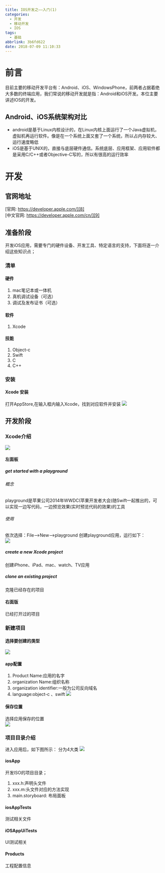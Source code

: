 ```yaml
---
title: IOS开发之——入门(1)
categories:
  - 开发
  - 移动开发
  - IOS
tags:
  - 基础
abbrlink: 3b6fd622
date: 2018-07-09 11:10:33
---
```

# 前言
目前主要的移动开发平台有：Android、iOS、WindowsPhone，前两者占据着绝大多数的终端应用，我们常说的移动开发就是指：Android和iOS开发。本位主要讲述IOS的开发。
## Android、iOS系统架构对比
- android是基于Linux内核设计的，在Linux内核上面运行了一个Java虚拟机，虚拟机再运行软件。像是在一个系统上面又套了一个系统，所以占内存较大、运行速度略低
- iOS是基于UNIX的，直接与底层硬件通信。系统底层、应用框架、应用软件都是采用C/C++或者Objective-C写的，所以有很高的运行效率

<!--more-->



# 开发
## 官网地址
[官网: https://developer.apple.com/][8]   
[中文官网: https://developer.apple.com/cn/][9]


## 准备阶段
开发iOS应用，需要专门的硬件设备、开发工具、特定语言的支持，下面将逐一介绍这些知识点；
### 清单
#### 硬件
1. mac笔记本或一体机
2. 真机调试设备（可选）
3. 调试及发布证书（可选）

#### 软件
1. Xcode

#### 技能
1. Object-c
2. Swift
3. C
4. C++

### 安装
#### Xcode 安装
打开AppStore,在输入框内输入Xcode，找到对应软件并安装
![][1]

## 开发阶段
### Xcode介绍
![][2]  
#### 左面板
##### get started with a playground
###### 概念
playground是苹果公司2014年WWDC(苹果开发者大会)随Swift一起推出的，可以实现一边写代码，一边预览效果(实时预览代码的效果)的工具
###### 使用
依次选择：File——>New——>playground 创建playground应用，运行如下：  
![][3]  
##### create a new Xcode project
创建iPhone、iPad、mac、watch、TV应用

##### clone an existing project
克隆已经存在的项目
#### 右面版
已经打开过的项目

### 新建项目
#### 选择要创建的类型
![][4]  
#### app配置
1. Product Name:应用的名字
2. organization Name:组织名称
3. organization identifier:一般为公司反向域名
4. language:object-c 、swift
![][5]
#### 保存位置
选择应用保存的位置  
![][6] 
### 项目目录介绍
进入应用后，如下图所示： 分为4大类 
![][7]

#### iosApp
开发ISO的项目目录；  

1. xxx.h:声明头文件
2. xxx.m:头文件对应的方法实现
3. main.storyboard: 布局面板

#### iosAppTests
测试相关文件
#### iOSAppUiTests
UI测试相关
#### Products
工程配置信息



[1]: https://images.pgzxc.com/ios-xcode-search.png
[2]: https://images.pgzxc.com/ios-xcode-main.png
[3]: https://images.pgzxc.com/ios-playground-create.png
[4]: https://images.pgzxc.com/ios-single-view.png
[5]: https://images.pgzxc.com/icon-project-config.png
[6]: https://images.pgzxc.com/ios-app-create-position.png
[7]: https://images.pgzxc.com/ios-project-iosapp.png

[8]: https://developer.apple.com/
[9]: https://developer.apple.com/cn/